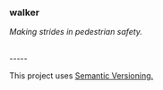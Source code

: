 ### walker
*Making strides in pedestrian safety.*

<br/>
-----

This project uses [Semantic Versioning.](https://semver.org/)
